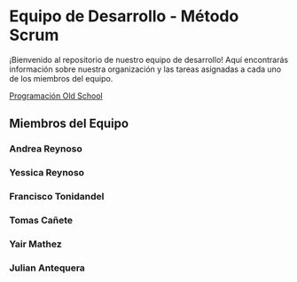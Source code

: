 # Equipo de Desarrollo - Método Scrum

¡Bienvenido al repositorio de nuestro equipo de desarrollo! Aquí encontrarás información sobre nuestra organización y las tareas asignadas a cada uno de los miembros del equipo.

[Programación Old School](Programación%20Old%20School%20(1).gif)


## Miembros del Equipo

### Andrea Reynoso 


### Yessica Reynoso


### Francisco Tonidandel


### Tomas Cañete


### Yair Mathez


### Julian Antequera


